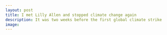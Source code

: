 ```yaml
---
layout: post
title: I met Lilly Allen and stopped climate change again
description: It was two weeks before the first global climate strike
image: 
---
```

